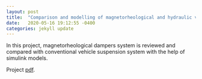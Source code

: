 ```yaml
---
layout: post
title:  "Comparison and modelling of magnetorheological and hydraulic vehicle suspension systems – Mechatronics Systems (ME-5245) (2019)"
date:   2020-05-16 19:12:55 -0400
categories: jekyll update
---
```

In this project, magnetorheological dampers system is reviewed and compared with conventional vehicle suspension system with the help of simulink models.

Project <a href="{{ site.url }}/projects/pdf/MRDampers.pdf" target="_blank">pdf</a>.


